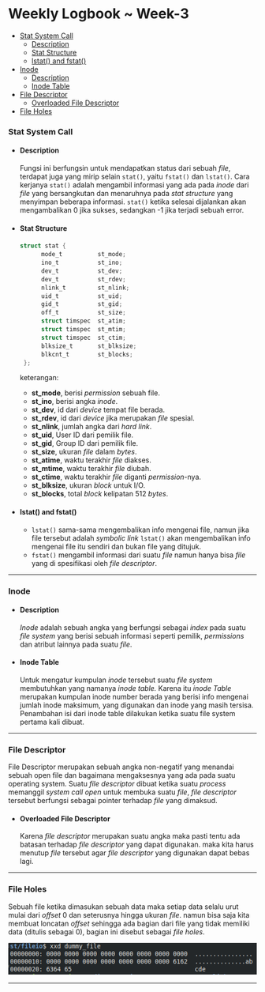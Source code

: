 # **Weekly Logbook ~ Week-3** 

- [Stat System Call](#stat-system-call)
  * [Description](#description)
  * [Stat Structure](#stat-structure)
  * [lstat() and fstat()](#lstat---and-fstat--)
- [Inode](#inode)
  * [Description](#description-1)
  * [Inode Table](#inode-table)
- [File Descriptor](#file-descriptor)
  * [Overloaded File Descriptor](#overloaded-file-descriptor)
- [File Holes](#file-holes)

### Stat System Call

- #### Description

  Fungsi ini berfungsin untuk mendapatkan status dari sebuah *file*, terdapat juga yang mirip selain `stat()`, yaitu `fstat()` dan `lstat()`.  Cara kerjanya `stat()` adalah mengambil informasi yang ada pada *inode* dari *file* yang bersangkutan dan menaruhnya pada *stat structure* yang menyimpan beberapa informasi. `stat()` ketika selesai dijalankan akan mengambalikan 0 jika sukses, sedangkan -1 jika terjadi sebuah error.

- #### Stat Structure

  ```c
  struct stat {
    	mode_t     		st_mode;
    	ino_t     		st_ino;
    	dev_t     		st_dev;
    	dev_t     		st_rdev;
    	nlink_t    		st_nlink;
    	uid_t     		st_uid;
    	gid_t     		st_gid;
    	off_t     		st_size;
    	struct timspec 	st_atim;
    	struct timspec 	st_mtim;
    	struct timspec 	st_ctim;
    	blksize_t   	st_blksize;
    	blkcnt_t    	st_blocks;
   };
  ```
  
  keterangan:
  
  - **st_mode**, berisi *permission* sebuah file.
  - **st_ino**, berisi angka *inode*.
  - **st_dev**, id dari *device* tempat file berada.
  - **st_rdev**, id dari *device* jika merupakan *file* spesial. 
  - **st_nlink**, jumlah angka dari *hard link*.
  - **st_uid**, User ID dari pemilik file.
  - **st_gid**, Group ID dari pemilik file.
  - **st_size**, ukuran *file* dalam *bytes*.
  - **st_atime**, waktu terakhir *file* diakses.
  - **st_mtime**, waktu terakhir *file* diubah.
  - **st_ctime**, waktu terakhir *file* diganti *permission*-nya.
  - **st_blksize**, ukuran *block* untuk I/O.
  - **st_blocks**, total *block* kelipatan 512 *bytes*.
  
- #### lstat() and fstat()

  - `lstat()` sama-sama mengembalikan info mengenai file, namun jika file tersebut adalah *symbolic link* `lstat()` akan mengembalikan info mengenai file itu sendiri dan bukan file yang ditujuk.
  - `fstat()` mengambil informasi dari suatu *file* namun hanya bisa *file* yang di spesifikasi oleh *file descriptor*.

------

### Inode

- #### Description

  *Inode* adalah sebuah angka yang berfungsi sebagai *index* pada suatu *file system* yang berisi sebuah informasi seperti pemilik, *permissions* dan atribut lainnya pada suatu *file*.

- #### Inode Table

  Untuk mengatur kumpulan *inode* tersebut suatu *file system* membutuhkan yang namanya *inode table.* Karena itu *inode Table* merupakan kumpulan  inode number berada yang berisi info mengenai jumlah  inode  maksimum, yang digunakan dan  inode yang masih tersisa. Penambahan isi dari  inode table dilakukan ketika suatu file system pertama kali dibuat.

 

------

### File Descriptor

File Descriptor  merupakan sebuah angka non-negatif yang menandai sebuah  open file dan bagaimana mengaksesnya yang ada pada suatu operating system. Suatu *file descriptor* dibuat ketika suatu *process* memanggil *system call* *open* untuk membuka suatu *file*, *file descriptor* tersebut berfungsi sebagai pointer terhadap *file* yang dimaksud.

- #### Overloaded File Descriptor

  Karena *file descriptor* merupakan suatu angka maka pasti tentu ada batasan terhadap *file descriptor* yang dapat digunakan. maka kita harus menutup *file* tersebut agar *file descriptor* yang digunakan dapat bebas lagi.

------

### File Holes

Sebuah file ketika dimasukan sebuah data maka setiap data selalu urut mulai dari *offset* 0 dan seterusnya hingga ukuran *file*. namun bisa saja kita membuat loncatan *offset* sehingga ada bagian dari file yang tidak memiliki data (ditulis sebagai 0), bagian ini disebut sebagai *file holes*.

![](../image/week-3/file-holes.png)

------

